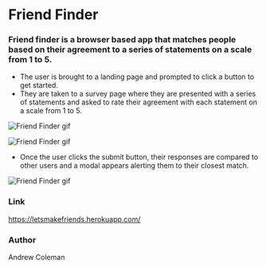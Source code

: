 # Friend Finder
### Friend finder is a browser based app that matches people based on their agreement to a series of statements on a scale from 1 to 5.

* The user is brought to a landing page and prompted to click a button to get started.
* They are taken to a survey page where they are presented with a series of statements and asked to rate their agreement with each statement on a scale from 1 to 5.

![Friend Finder gif](https://media.giphy.com/media/6HbA8IpCT0M1i/giphy.gif)
<!-- <img src="https://media.giphy.com/media/6HbA8IpCT0M1i/giphy.gif" height="200"/> -->
![Friend Finder gif](https://media.giphy.com/media/YBiqK8lFcRAdi/giphy.gif)
<!-- <img src="https://media.giphy.com/media/YBiqK8lFcRAdi/giphy.gif" height="200"/> -->

* Once the user clicks the submit button, their responses are compared to other users and a modal appears alerting them to their closest match.

![Friend Finder gif](https://media.giphy.com/media/11ebB5m0hnbRxS/giphy.gif)
<!-- <img src="https://media.giphy.com/media/11ebB5m0hnbRxS/giphy.gif" height="200"/> -->

### Link
https://letsmakefriends.herokuapp.com/

### Author
Andrew Coleman
